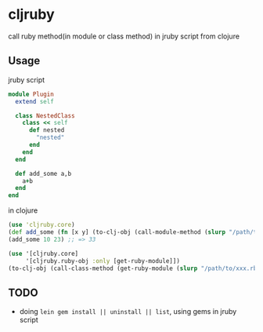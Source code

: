# cljruby

call ruby method(in module or class method) in jruby script from clojure

## Usage

jruby script

```ruby
module Plugin
  extend self

  class NestedClass
    class << self
      def nested
        "nested"
      end
    end
  end

  def add_some a,b
    a+b
  end
end
```

in clojure

```clojure
(use 'cljruby.core)
(def add_some (fn [x y] (to-clj-obj (call-module-method (slurp "/path/to/xxx.rb") "Plugin" "add_some" x y))))
(add_some 10 23) ;; => 33
```

```clojure
(use '[cljruby.core] 
     '[cljruby.ruby-obj :only [get-ruby-module]])
(to-clj-obj (call-class-method (get-ruby-module (slurp "/path/to/xxx.rb") "Plugin") "NestedClass" "nested")) ;; => "nested"
```

## TODO

* doing `lein gem install || uninstall || list`, using gems in jruby script
